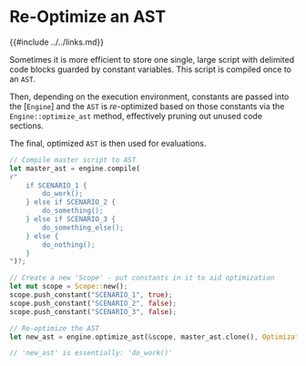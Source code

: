 Re-Optimize an AST
==================

{{#include ../../links.md}}

Sometimes it is more efficient to store one single, large script with delimited code blocks guarded by
constant variables.  This script is compiled once to an `AST`.

Then, depending on the execution environment, constants are passed into the [`Engine`] and the `AST`
is _re_-optimized based on those constants via the `Engine::optimize_ast` method,
effectively pruning out unused code sections.

The final, optimized `AST` is then used for evaluations.

```rust
// Compile master script to AST
let master_ast = engine.compile(
r"
    if SCENARIO_1 {
        do_work();
    } else if SCENARIO_2 {
        do_something();
    } else if SCENARIO_3 {
        do_something_else();
    } else {
        do_nothing();
    }
")?;

// Create a new 'Scope' - put constants in it to aid optimization
let mut scope = Scope::new();
scope.push_constant("SCENARIO_1", true);
scope.push_constant("SCENARIO_2", false);
scope.push_constant("SCENARIO_3", false);

// Re-optimize the AST
let new_ast = engine.optimize_ast(&scope, master_ast.clone(), OptimizationLevel::Simple);

// 'new_ast' is essentially: 'do_work()'
```
